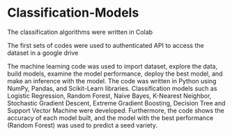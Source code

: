 # Classification-Models

The classification algorithms were written in Colab

The first sets of codes were used to authenticated API to access the dataset in a google drive

The machine learning code was used to import dataset, explore the data, build models, examine the model performance, deploy the best model, and make an inference with the model. The code was written in Python using NumPy, Pandas, and Scikit-Learn libraries. Classification models such as Logistic Regression, Random Forest, Naive Bayes, K-Nearest Neighbor, Stochastic Gradient Descent, Extreme Gradient Boosting, Decision Tree and Support Vector Machine were developed. Furthermore, the code shows the accuracy of each model built, and the model with the best performance (Random Forest) was used to predict a seed variety.


